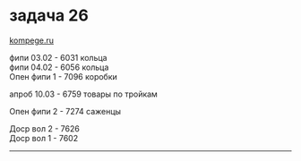 # задача 26  

[kompege.ru](https://kompege.ru/)  

фипи 03.02 - 6031 кольца  
фипи 04.02 - 6056 кольца  
Опен фипи 1 - 7096 коробки  

апроб 10.03 - 6759 товары по тройкам  

Опен фипи 2 - 7274 саженцы  

Доср вол 2 - 7626  
Доср вол 1 - 7602  

---  
